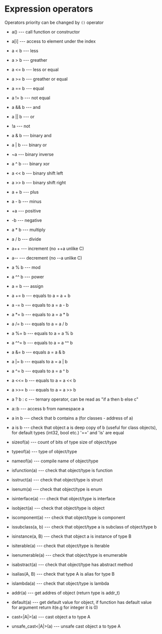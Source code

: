 # Expression operators

Operators priority can be changed by `()` operator

- a()                   --- call function or constructor
- a[i]                  --- access to element under the index

- a < b                 --- less
- a > b                 --- greather
- a <= b                --- less or equal
- a >= b                --- greather or equal
- a == b                --- equal
- a != b                --- not equal
- a && b                --- and
- a || b                --- or
- !a                    --- not

- a & b                 --- binary and
- a | b                 --- binary or
- ~a                    --- binary inverse
- a ^ b                 --- binary xor
- a << b                --- binary shift left
- a >> b                --- binary shift right

- a + b                 --- plus
- a - b                 --- minus
- +a                    --- positive
- -b                    --- negative
- a * b                 --- multiply
- a / b                 --- divide
- a++                   --- increment (no ++a unlike C)
- a--                   --- decrement (no --a unlike C)
- a % b                 --- mod
- a ^^ b                --- power

- a = b                 --- assign
- a += b                --- equals to a = a + b
- a -= b                --- equals to a = a - b
- a *= b                --- equals to a = a * b
- a /= b                --- equals to a = a / b
- a %= b                --- equals to a = a % b
- a ^^= b               --- equals to a = a ^^ b
- a &= b                --- equals a = a & b
- a |= b                --- equals to a = a | b
- a ^= b                --- equals to a = a ^ b
- a <<= b               --- equals to a = a << b
- a >>= b               --- equals to a = a >> b

- a ? b : c             --- ternary operator, can be read as "if a then b else c"

- a::b                  --- access b from namespace a

- a in b                --- check that b contains a (for classes - address of a)
- a is b                --- check that object a is deep copy of b (useful for class objects), for default types (int32, bool etc.) '==' and 'is' are equal

- sizeof(a)             --- count of bits of type size of object/type
- typeof(a)             --- type of object/type
- nameof(a)             --- compile name of object/type
- isfunction(a)         --- check that object/type is function
- isstruct(a)           --- check that object/type is struct
- isenum(a)             --- check that object/type is enum
- isinterface(a)        --- check that object/type is interface
- isobject(a)           --- check that object/type is object
- iscomponent(a)        --- check that object/type is component
- issubclass(a, b)      --- check that object/type a is subclass of object/type b
- isinstance(a, B)      --- check that object a is instance of type B
- isiterable(a)         --- check that object/type is iterable
- isenumerable(a)       --- check that object/type is enumerable
- isabstract(a)         --- check that object/type has abstract method
- isalias(A, B)         --- check that type A is alias for type B
- islambda(a)           --- check that object/type is lambda
- addr(a)               --- get addres of object (return type is addr_t)
- default(a)            --- get default value for object, if function has default value for argument return it(e.g for integer it is 0)

- cast<|A|>(a)          --- cast object a to type A
- unsafe_cast<|A|>(a)   --- unsafe cast object a to type A

